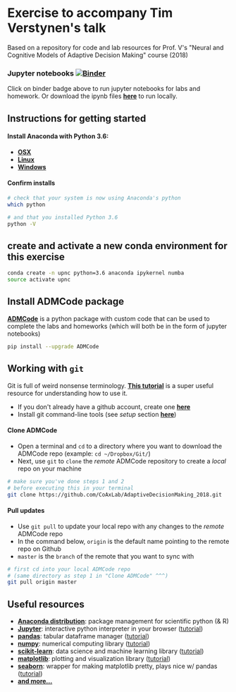 # Exercise to accompany Tim Verstynen's talk
Based on a repository for code and lab resources for Prof. V's "Neural and Cognitive Models of Adaptive Decision Making" course (2018)


### Jupyter notebooks [![Binder](https://mybinder.org/badge.svg)](https://mybinder.org/v2/gh/CoAxLab/AdaptiveDecisionMaking_2018/master)
Click on binder badge above to run jupyter notebooks for labs and homework. Or download the ipynb files [**here**](https://nbviewer.jupyter.org/github/CoAxLab/AdaptiveDecisionMaking_2018/tree/master/notebooks/) to run locally.


## Instructions for getting started
#### Install **Anaconda** with **Python 3.6**:
  - [**OSX**](https://www.anaconda.com/download/#macos)
  - [**Linux**](https://www.anaconda.com/download/#linux)
  - [**Windows**](https://www.anaconda.com/download/#windows)

#### Confirm installs
```bash
# check that your system is now using Anaconda's python
which python
```
```bash
# and that you installed Python 3.6
python -V
```

## create and activate a new conda environment for this exercise
```bash
conda create -n upnc python=3.6 anaconda ipykernel numba
source activate upnc
```

## Install ADMCode package
[**ADMCode**](https://pypi.org/project/ADMCode/) is a python package with custom code that can be used to complete the labs and homeworks (which will both be in the form of jupyter notebooks)
```bash
pip install --upgrade ADMCode
```


## Working with `git`
Git is full of weird nonsense terminology. [**This tutorial**](http://rogerdudler.github.io/git-guide/) is a super useful resource for understanding how to use it.

- If you don't already have a github account, create one [**here**](https://github.com)
- Install git command-line tools (see *setup* section [**here**](http://rogerdudler.github.io/git-guide/))

#### Clone ADMCode
* Open a terminal and `cd` to a directory where you want to download the ADMCode repo (example: `cd ~/Dropbox/Git/`)
* Next, use `git` to `clone` the *remote* ADMCode repository to create a *local* repo on your machine
```bash
# make sure you've done steps 1 and 2
# before executing this in your terminal
git clone https://github.com/CoAxLab/AdaptiveDecisionMaking_2018.git
```

#### Pull updates
* Use `git pull` to update your local repo with any changes to the *remote* ADMCode repo
* In the command below, `origin` is the default name pointing to the remote repo on Github
* `master` is the `branch` of the remote that you want to sync with
```bash
# first cd into your local ADMCode repo
# (same directory as step 1 in "Clone ADMCode" ^^^)
git pull origin master
```

## Useful resources
- [**Anaconda distribution**](https://www.anaconda.com/): package management for scientific python (& R)
- [**Jupyter**](http://jupyter.org/): interactive python interpreter in your browser ([tutorial](https://medium.com/codingthesmartway-com-blog/getting-started-with-jupyter-notebook-for-python-4e7082bd5d46))
- [**pandas**](http://pandas.pydata.org/pandas-docs/stable/): tabular dataframe manager ([tutorial](https://medium.com/init27-labs/intro-to-pandas-and-numpy-532a2d5293c8))
- [**numpy**](http://www.numpy.org/): numerical computing library ([tutorial](https://www.machinelearningplus.com/python/101-numpy-exercises-python/))
- [**scikit-learn**](http://scikit-learn.org/stable/): data science and machine learning library ([tutorial](http://ogrisel.github.io/scikit-learn.org/sklearn-tutorial/tutorial/text_analytics/general_concepts.html))
- [**matplotlib**](https://matplotlib.org/index.html): plotting and visualization library ([tutorial](https://www.datacamp.com/community/tutorials/matplotlib-tutorial-python))
- [**seaborn**](https://seaborn.pydata.org/): wrapper for making matplotlib pretty, plays nice w/ pandas ([tutorial](https://elitedatascience.com/python-seaborn-tutorial))
- [**and more...** ](https://docs.anaconda.com/anaconda/packages/pkg-docs/)

